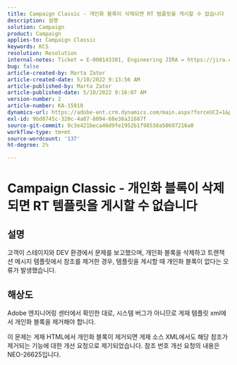 ```yaml
---
title: Campaign Classic - 개인화 블록이 삭제되면 RT 템플릿을 게시할 수 없습니다
description: 설명
solution: Campaign
product: Campaign
applies-to: Campaign Classic
keywords: KCS
resolution: Resolution
internal-notes: Ticket = E-000143381, Engineering JIRA = https://jira.corp.adobe.com/browse/NEO-26451 , Enhancement = https://jira.corp.adobe.com/browse/NEO-26451
bug: false
article-created-by: Marta Zator
article-created-date: 5/10/2022 9:13:56 AM
article-published-by: Marta Zator
article-published-date: 5/10/2022 9:16:07 AM
version-number: 2
article-number: KA-15910
dynamics-url: https://adobe-ent.crm.dynamics.com/main.aspx?forceUCI=1&pagetype=entityrecord&etn=knowledgearticle&id=d7a4d37e-41d0-ec11-a7b5-00224809c101
exl-id: 9bd8745c-320c-4a07-8094-60e38a31687f
source-git-commit: 0c3e421beca46d9fe1952b1f98538a50697216a0
workflow-type: tm+mt
source-wordcount: '137'
ht-degree: 2%

---
```


# Campaign Classic - 개인화 블록이 삭제되면 RT 템플릿을 게시할 수 없습니다

## 설명


고객이 스테이지와 DEV 환경에서 문제를 보고했으며, 개인화 블록을 삭제하고 트랜잭션 메시지 템플릿에서 참조를 제거한 경우, 템플릿을 게시할 때 개인화 블록이 없다는 오류가 발생했습니다.


## 해상도


Adobe 엔지니어링 센터에서 확인한 대로, 시스템 버그가 아니므로 게재 템플릿 xml에서 개인화 블록을 제거해야 합니다.

이 문제는 게재 HTML에서 개인화 블록이 제거되면 게재 소스 XML에서도 해당 참조가 제거되는 기능에 대한 개선 요청으로 제기되었습니다. 참조 번호 개선 요청의 내용은 NEO-26625입니다.
